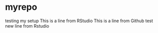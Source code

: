 # myrepo
testing my setup
This is a line from RStudio
This is a line from Github
test
new line from Rstudio